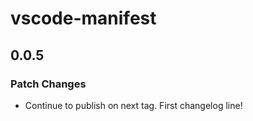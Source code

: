# vscode-manifest

## 0.0.5
### Patch Changes

- Continue to publish on next tag. First changelog line!
